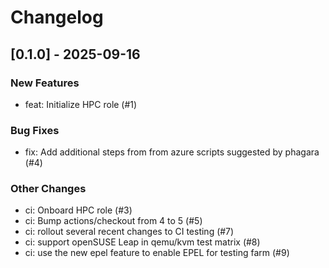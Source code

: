 Changelog
=========

[0.1.0] - 2025-09-16
--------------------

### New Features

- feat: Initialize HPC role (#1)

### Bug Fixes

- fix: Add additional steps from from azure scripts suggested by phagara (#4)

### Other Changes

- ci: Onboard HPC role (#3)
- ci: Bump actions/checkout from 4 to 5 (#5)
- ci: rollout several recent changes to CI testing (#7)
- ci: support openSUSE Leap in qemu/kvm test matrix (#8)
- ci: use the new epel feature to enable EPEL for testing farm (#9)

